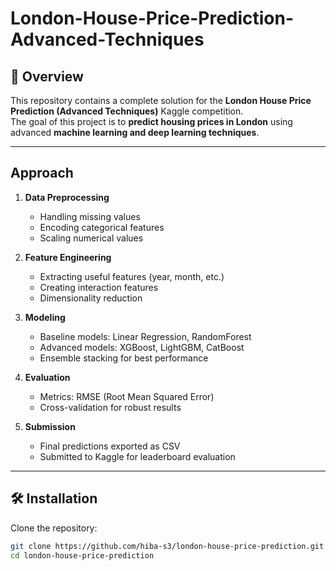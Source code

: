 # London-House-Price-Prediction-Advanced-Techniques
## 📌 Overview
This repository contains a complete solution for the **London House Price Prediction (Advanced Techniques)** Kaggle competition.  
The goal of this project is to **predict housing prices in London** using advanced **machine learning and deep learning techniques**.  


---

##  Approach

1. **Data Preprocessing**
   - Handling missing values  
   - Encoding categorical features  
   - Scaling numerical values  

2. **Feature Engineering**
   - Extracting useful features (year, month, etc.)  
   - Creating interaction features  
   - Dimensionality reduction  

3. **Modeling**
   - Baseline models: Linear Regression, RandomForest  
   - Advanced models: XGBoost, LightGBM, CatBoost  
   - Ensemble stacking for best performance  

4. **Evaluation**
   - Metrics: RMSE (Root Mean Squared Error)  
   - Cross-validation for robust results  

5. **Submission**
   - Final predictions exported as CSV  
   - Submitted to Kaggle for leaderboard evaluation  

---

## 🛠️ Installation
Clone the repository:
```bash
git clone https://github.com/hiba-s3/london-house-price-prediction.git
cd london-house-price-prediction
